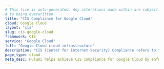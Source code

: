 ```yaml
---
# This file is auto-generated. Any alterations made within are subject
# to being overwritten.
title: "CIS Compliance for Google Cloud"
cloud: Google Cloud
layout: "cis"
slug: cis-google-cloud
framework: CIS
service: "Google Cloud"
full: "Google Cloud cloud infrastructure"
description: "CIS (Center for Internet Security) Compliance refers to the adherence to security best practices outlined by the CIS, a nonprofit organization that develops globally recognized security standards. These best practices are known as CIS Controls and CIS Benchmarks, which provide guidelines for securing various technologies and systems, including operating systems, cloud services, network devices, and software."
page_type: cloud
meta_desc: Pulumi helps achieve CIS compliance for Google Cloud by enforcing security, cost, and compliance requirements. Speak with an expert to get started.
---
```


